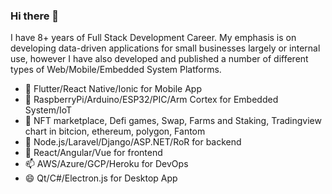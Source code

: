 ### Hi there 👋
I have 8+ years of Full Stack Development Career.
My emphasis is on developing data-driven applications for small businesses largely or internal use, however I have also developed and published a number of different types of Web/Mobile/Embedded System Platforms.

- 🔭 Flutter/React Native/Ionic for Mobile App
- 🌱 RaspberryPi/Arduino/ESP32/PIC/Arm Cortex for Embedded System/IoT
- 👯 NFT marketplace, Defi games, Swap, Farms and Staking, Tradingview chart in bitcion, ethereum, polygon, Fantom
- 🤔 Node.js/Laravel/Django/ASP.NET/RoR for backend
- 💬 React/Angular/Vue for frontend
- 📫 AWS/Azure/GCP/Heroku for DevOps
- 😄 Qt/C#/Electron.js for Desktop App

